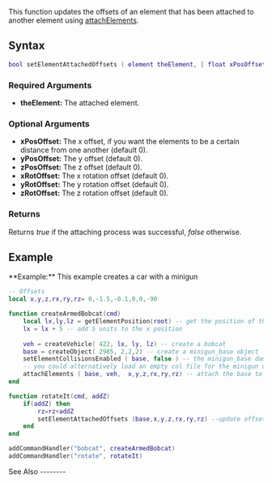 This function updates the offsets of an element that has been attached to another element using [attachElements](/docs/attachElements.md "wikilink").

Syntax
------

``` lua
bool setElementAttachedOffsets ( element theElement, [ float xPosOffset, float yPosOffset, float zPosOffset, float xRotOffset, float yRotOffset, float zRotOffset ])
```

### Required Arguments

-   **theElement:** The attached element.

### Optional Arguments

-   **xPosOffset:** The x offset, if you want the elements to be a certain distance from one another (default 0).
-   **yPosOffset:** The y offset (default 0).
-   **zPosOffset:** The z offset (default 0).
-   **xRotOffset:** The x rotation offset (default 0).
-   **yRotOffset:** The y rotation offset (default 0).
-   **zRotOffset:** The z rotation offset (default 0).

### Returns

Returns *true* if the attaching process was successful, *false* otherwise.

Example
-------

<section name="Client" class="client" show="true">
**Example:** This example creates a car with a minigun

``` lua
-- Offsets
local x,y,z,rx,ry,rz= 0,-1.5,-0.1,0,0,-90

function createArmedBobcat(cmd)
    local lx,ly,lz = getElementPosition(root) -- get the position of the player
    lx = lx + 5 -- add 5 units to the x position
    
    veh = createVehicle( 422, lx, ly, lz) -- create a bobcat
    base = createObject( 2985, 2,2,2) -- create a minigun_base object
    setElementCollisionsEnabled ( base, false ) -- the minigun_base damages the car
    -- you could alternatively load an empty col file for the minigun object
    attachElements ( base, veh,  x,y,z,rx,ry,rz) -- attach the base to the bobcat
end

function rotateIt(cmd, addZ)
    if(addZ) then
        rz=rz+addZ
        setElementAttachedOffsets (base,x,y,z,rx,ry,rz) --update offsets
    end
end

addCommandHandler("bobcat", createArmedBobcat)
addCommandHandler("rotate", rotateIt)
```

</section>
See Also
--------
